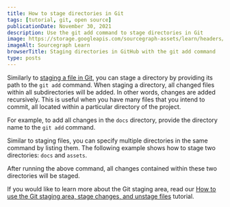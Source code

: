 ```yaml
---
title: How to stage directories in Git
tags: [tutorial, git, open source]
publicationDate: November 30, 2021
description: Use the git add command to stage directories in Git
image: https://storage.googleapis.com/sourcegraph-assets/learn/headers/sourcegraph-learn-11.png
imageAlt: Sourcegraph Learn
browserTitle: Staging directories in GitHub with the git add command
type: posts
---
```


Similarly to [staging a file in Git](/how-to-stage-files-in-git), you can stage a directory by providing its path to the `git add` command. When staging a directory, all changed files within all subdirectories will be added. In other words, changes are added recursively. This is useful when you have many files that you intend to commit, all located within a particular directory of the project.

For example, to add all changes in the `docs` directory, provide the directory name to the `git add` command.

<PrismSyntaxHighlighter
input='git add docs'
language='bash'
/>

Similar to staging files, you can specify multiple directories in the same command by listing them. The following example shows how to stage two directories: `docs` and `assets`.

<PrismSyntaxHighlighter
input='git add docs assets'
language='bash'
/>

After running the above command, all changes contained within these two directories will be staged.

If you would like to learn more about the Git staging area, read our [How to use the Git staging area, stage changes, and unstage files](/how-to-stage-and-unstage-files-in-git) tutorial.